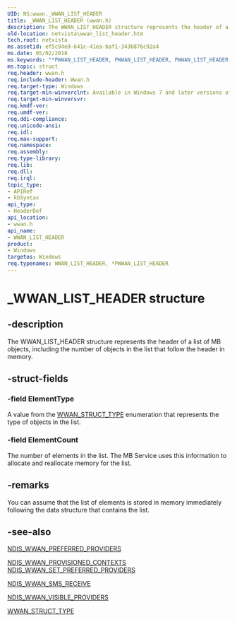 ```yaml
---
UID: NS:wwan._WWAN_LIST_HEADER
title: _WWAN_LIST_HEADER (wwan.h)
description: The WWAN_LIST_HEADER structure represents the header of a list of MB objects, including the number of objects in the list that follow the header in memory.
old-location: netvista\wwan_list_header.htm
tech.root: netvista
ms.assetid: ef5c94e9-641c-41ea-baf1-343b876c92a4
ms.date: 05/02/2018
ms.keywords: "*PWWAN_LIST_HEADER, PWWAN_LIST_HEADER, PWWAN_LIST_HEADER structure pointer [Network Drivers Starting with Windows Vista], WWAN_LIST_HEADER, WWAN_LIST_HEADER structure [Network Drivers Starting with Windows Vista], WwanRef_78070f1a-5913-41b6-9be2-0b26c19dd149.xml, _WWAN_LIST_HEADER, netvista.wwan_list_header, wwan/PWWAN_LIST_HEADER, wwan/WWAN_LIST_HEADER"
ms.topic: struct
req.header: wwan.h
req.include-header: Wwan.h
req.target-type: Windows
req.target-min-winverclnt: Available in Windows 7 and later versions of Windows.
req.target-min-winversvr: 
req.kmdf-ver: 
req.umdf-ver: 
req.ddi-compliance: 
req.unicode-ansi: 
req.idl: 
req.max-support: 
req.namespace: 
req.assembly: 
req.type-library: 
req.lib: 
req.dll: 
req.irql: 
topic_type:
- APIRef
- kbSyntax
api_type:
- HeaderDef
api_location:
- wwan.h
api_name:
- WWAN_LIST_HEADER
product:
- Windows
targetos: Windows
req.typenames: WWAN_LIST_HEADER, *PWWAN_LIST_HEADER
---
```


# _WWAN_LIST_HEADER structure


## -description


The WWAN_LIST_HEADER structure represents the header of a list of MB objects, including the number of
  objects in the list that follow the header in memory.


## -struct-fields




### -field ElementType

A value from the 
     <a href="https://docs.microsoft.com/windows-hardware/drivers/ddi/content/wwan/ne-wwan-_wwan_struct_type">WWAN_STRUCT_TYPE</a> enumeration that represents
     the type of objects in the list.


### -field ElementCount

The number of elements in the list. The MB Service uses this information to allocate and
     reallocate memory for the list.


## -remarks



You can assume that the list of elements is stored in memory immediately following the data structure
    that contains the list.




## -see-also




<a href="https://docs.microsoft.com/windows-hardware/drivers/ddi/content/ndiswwan/ns-ndiswwan-_ndis_wwan_preferred_providers">NDIS_WWAN_PREFERRED_PROVIDERS</a>



<a href="https://docs.microsoft.com/windows-hardware/drivers/ddi/content/ndiswwan/ns-ndiswwan-_ndis_wwan_provisioned_contexts">
   NDIS_WWAN_PROVISIONED_CONTEXTS</a>



<a href="https://docs.microsoft.com/windows-hardware/drivers/ddi/content/ndiswwan/ns-ndiswwan-_ndis_wwan_set_preferred_providers">
   NDIS_WWAN_SET_PREFERRED_PROVIDERS</a>



<a href="https://docs.microsoft.com/windows-hardware/drivers/ddi/content/ndiswwan/ns-ndiswwan-_ndis_wwan_sms_receive">NDIS_WWAN_SMS_RECEIVE</a>



<a href="https://docs.microsoft.com/windows-hardware/drivers/ddi/content/ndiswwan/ns-ndiswwan-_ndis_wwan_visible_providers">NDIS_WWAN_VISIBLE_PROVIDERS</a>



<a href="https://docs.microsoft.com/windows-hardware/drivers/ddi/content/wwan/ne-wwan-_wwan_struct_type">WWAN_STRUCT_TYPE</a>
 

 

